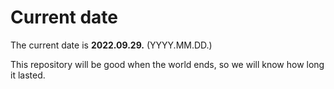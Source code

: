 # Current date

The current date is **2022.09.29.** (YYYY.MM.DD.)

This repository will be good when the world ends, so we will know how long it lasted.
